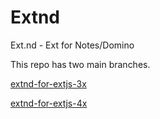 Extnd
=====

Ext.nd - Ext for Notes/Domino

This repo has two main branches.

[extnd-for-extjs-3x](tree/extnd-for-extjs-3x)

[extnd-for-extjs-4x](tree/extnd-for-extjs-4x)

